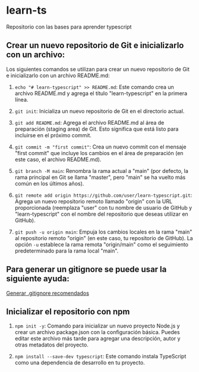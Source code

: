 # learn-ts



Repositorio con las bases para aprender typescript

## Crear un nuevo repositorio de Git e inicializarlo con un archivo:
Los siguientes comandos se utilizan para crear un nuevo repositorio de Git e inicializarlo con un archivo README.md:

1. `echo "# learn-typescript" >> README.md`: Este comando crea un archivo README.md y agrega el título "learn-typescript" en la primera línea.

2. `git init`: Inicializa un nuevo repositorio de Git en el directorio actual.

3. `git add README.md`: Agrega el archivo README.md al área de preparación (staging area) de Git. Esto significa que está listo para incluirse en el próximo commit.

4. `git commit -m "first commit"`: Crea un nuevo commit con el mensaje "first commit" que incluye los cambios en el área de preparación (en este caso, el archivo README.md).

5. `git branch -M main`: Renombra la rama actual a "main" (por defecto, la rama principal en Git se llama "master", pero "main" se ha vuelto más común en los últimos años).

6. `git remote add origin https://github.com/user/learn-typescript.git`: Agrega un nuevo repositorio remoto llamado "origin" con la URL proporcionada (reemplaza "user" con tu nombre de usuario de GitHub y "learn-typescript" con el nombre del repositorio que deseas utilizar en GitHub).

7. `git push -u origin main`: Empuja los cambios locales en la rama "main" al repositorio remoto "origin" (en este caso, tu repositorio de GitHub). La opción `-u` establece la rama remota "origin/main" como el seguimiento predeterminado para la rama local "main".


## Para generar un gitignore se puede usar la siguiente ayuda:
[Generar .gitignore recomendados](https://www.toptal.com/developers/gitignore/api/windows,linux,macos,node)

## Inicializar el repositorio con npm

1. `npm init -y`: Comando para inicializar un nuevo proyecto Node.js y crear un archivo package.json con la configuración básica. Puedes editar este archivo más tarde para agregar una descripción, autor y otras metadatos del proyecto.

2. `npm install --save-dev typescript`: Este comando instala TypeScript como una dependencia de desarrollo en tu proyecto.
